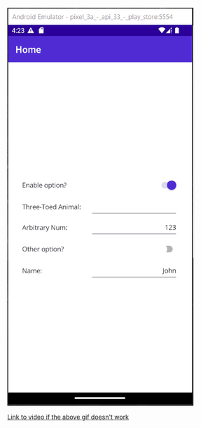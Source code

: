 ![Demonstration](Media/GridWithPicker.gif)

[Link to video if the above gif doesn't work](Media/GridWithPicker.mp4)